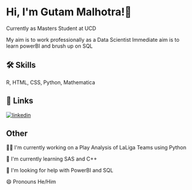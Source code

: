 
# Hi, I'm Gutam Malhotra!👋

Currently as Masters Student at UCD

My aim is to work professionally as a Data Scientist
Immediate aim is to learn powerBI and brush up on SQL

## 🛠 Skills
R, HTML, CSS, Python, Mathematica


## 🔗 Links
[![linkedin](https://img.shields.io/badge/linkedin-0A66C2?style=for-the-badge&logo=linkedin&logoColor=white)](https://www.linkedin.com/in/gautam--malhotra/)

## Other

👩‍💻 I'm currently working on a Play Analysis of LaLiga Teams using Python

🧠 I'm currently learning SAS and C++

🤔 I'm looking for help with PowerBI and SQL

😄 Pronouns He/Him
